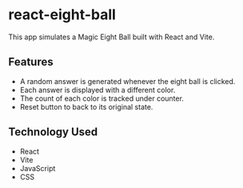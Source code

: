 # react-eight-ball
This app simulates a Magic Eight Ball built with React and Vite. 

## Features
- A random answer is generated whenever the eight ball is clicked. 
- Each answer is displayed with a different color.
- The count of each color is tracked under counter.
- Reset button to back to its original state.

## Technology Used
- React
- Vite 
- JavaScript
- CSS

